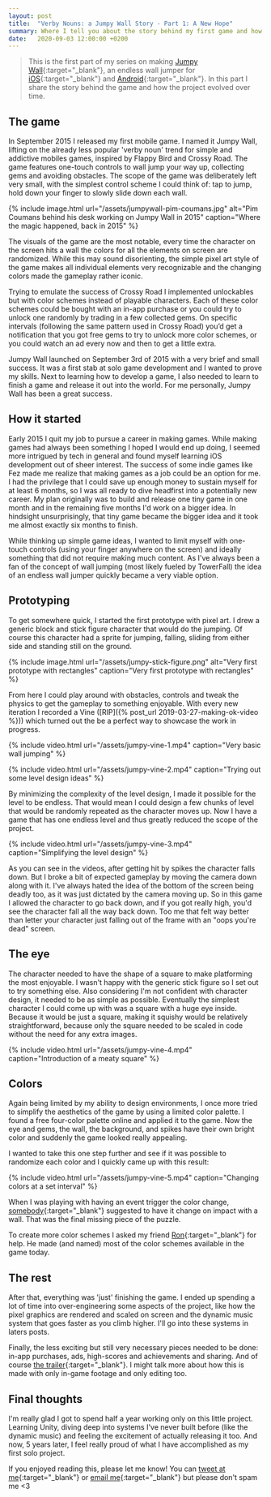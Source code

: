 ```yaml
---
layout: post
title:  "Verby Nouns: a Jumpy Wall Story - Part 1: A New Hope"
summary: Where I tell you about the story behind my first game and how the project evolved over time.
date:   2020-09-03 12:00:00 +0200
---
```


>This is the first part of my series on making [Jumpy Wall](https://jumpywall.com){:target="_blank"}, an endless wall jumper for [iOS](https://itunes.apple.com/us/app/jumpy-wall-endless-wall-jumper/id986693325?l=en&mt=8){:target="_blank"} and [Android](https://play.google.com/store/apps/details?id=nl.pixelrock.jumpywall&utm_source=jumpywall.com&utm_campaign=website){:target="_blank"}. In this part I share the story behind the game and how the project evolved over time.

## The game

In September 2015 I released my first mobile game. I named it Jumpy Wall, lifting on the already less popular 'verby noun' trend for simple and addictive mobiles games, inspired by Flappy Bird and Crossy Road. The game features one-touch controls to wall jump your way up, collecting gems and avoiding obstacles. The scope of the game was deliberately left very small, with the simplest control scheme I could think of: tap to jump, hold down your finger to slowly slide down each wall.

{% include image.html url="/assets/jumpywall-pim-coumans.jpg" alt="Pim Coumans behind his desk working on Jumpy Wall in 2015" caption="Where the magic happened, back in 2015" %}

The visuals of the game are the most notable, every time the character on the screen hits a wall the colors for all the elements on screen are randomized. While this may sound disorienting, the simple pixel art style of the game makes all individual elements very recognizable and the changing colors made the gameplay rather iconic.

Trying to emulate the success of Crossy Road I implemented unlockables but with color schemes instead of playable characters. Each of these color schemes could be bought with an in-app purchase or you could try to unlock one randomly by trading in a few collected gems. On specific intervals (following the same pattern used in Crossy Road) you’d get a notification that you got free gems to try to unlock more color schemes, or you could watch an ad every now and then to get a little extra.

Jumpy Wall launched on September 3rd of 2015 with a very brief and small success. It was a first stab at solo game development and I wanted to prove my skills. Next to learning how to develop a game, I also needed to learn to finish a game and release it out into the world. For me personally, Jumpy Wall has been a great success.

## How it started

Early 2015 I quit my job to pursue a career in making games. While making games had always been something I hoped I would end up doing, I seemed more intrigued by tech in general and found myself learning iOS development out of sheer interest. The success of some indie games like Fez made me realize that making games as a job could be an option for me. I had the privilege that I could save up enough money to sustain myself for at least 6 months, so I was all ready to dive headfirst into a potentially new career. My plan originally was to build and release one tiny game in one month and in the remaining five months I'd work on a bigger idea. In hindsight unsurprisingly, that tiny game became the bigger idea and it took me almost exactly six months to finish.

While thinking up simple game ideas, I wanted to limit myself with one-touch controls (using your finger anywhere on the screen) and ideally something that did not require making much content. As I've always been a fan of the concept of wall jumping (most likely fueled by TowerFall) the idea of an endless wall jumper quickly became a very viable option.

## Prototyping

To get somewhere quick, I started the first prototype with pixel art. I drew a generic block and stick figure character that would do the jumping. Of course this character had a sprite for jumping, falling, sliding from either side and standing still on the ground.

{% include image.html url="/assets/jumpy-stick-figure.png" alt="Very first prototype with rectangles" caption="Very first prototype with rectangles" %}

From here I could play around with obstacles, controls and tweak the physics to get the gameplay to something enjoyable. With every new iteration I recorded a Vine ([RIP]({% post_url 2019-03-27-making-ok-video %})) which turned out the be a perfect way to showcase the work in progress.

{% include video.html url="/assets/jumpy-vine-1.mp4" caption="Very basic wall jumping" %}

{% include video.html url="/assets/jumpy-vine-2.mp4" caption="Trying out some level design ideas" %}

By minimizing the complexity of the level design, I made it possible for the level to be endless. That would mean I could design a few chunks of level that would be randomly repeated as the character moves up. Now I have a game that has one endless level and thus greatly reduced the scope of the project.

{% include video.html url="/assets/jumpy-vine-3.mp4" caption="Simplifying the level design" %}

As you can see in the videos, after getting hit by spikes the character falls down. But I broke a bit of expected gameplay by moving the camera down along with it. I've always hated the idea of the bottom of the screen being deadly too, as it was just dictated by the camera moving up. So in this game I allowed the character to go back down, and if you got really high, you'd see the character fall all the way back down. Too me that felt way better than letter your character just falling out of the frame with an "oops you're dead" screen.

## The eye

The character needed to have the shape of a square to make platforming the most enjoyable. I wasn't happy with the generic stick figure so I set out to try something else. Also considering I'm not confident with character design, it needed to be as simple as possible. Eventually the simplest character I could come up with was a square with a huge eye inside. Because it would be just a square, making it squishy would be relatively straightforward, because only the square needed to be scaled in code without the need for any extra images.

{% include video.html url="/assets/jumpy-vine-4.mp4" caption="Introduction of a meaty square" %}

## Colors

Again being limited by my ability to design environments, I once more tried to simplify the aesthetics of the game by using a limited color palette. I found a free four-color palette online and applied it to the game. Now the eye and gems, the wall, the background, and spikes have their own bright color and suddenly the game looked really appealing.

I wanted to take this one step further and see if it was possible to randomize each color and I quickly came up with this result:

{% include video.html url="/assets/jumpy-vine-5.mp4" caption="Changing colors at a set interval" %}

When I was playing with having an event trigger the color change, [somebody](https://twitter.com/bitbrain_/status/588236841746354177){:target="_blank"} suggested to have it change on impact with a wall. That was the final missing piece of the puzzle.

To create more color schemes I asked my friend [Ron](http://roerbak.net){:target="_blank"} for help. He made (and named) most of the color schemes available in the game today.

## The rest

After that, everything was 'just' finishing the game. I ended up spending a lot of time into over-engineering some aspects of the project, like how the pixel graphics are rendered and scaled on screen and the dynamic music system that goes faster as you climb higher. I'll go into these systems in laters posts.

Finally, the less exciting but still very necessary pieces needed to be done: in-app purchases, ads, high-scores and achievements and sharing. And of course [the trailer](https://www.youtube.com/watch?v=Q1GKzQTiDtY){:target="_blank"}. I might talk more about how this is made with only in-game footage and only editing too.

## Final thoughts

I'm really glad I got to spend half a year working only on this little project. Learning Unity, diving deep into systems I've never built before (like the dynamic music) and feeling the excitement of actually releasing it too. And now, 5 years later, I feel really proud of what I have accomplished as my first solo project.

If you enjoyed reading this, please let me know! You can [tweet at me](https://twitter.com/pimcoumans){:target="_blank"}
or [email me](mailto:pim@pixelrock.nl){:target="_blank"} but please don't spam me <3
